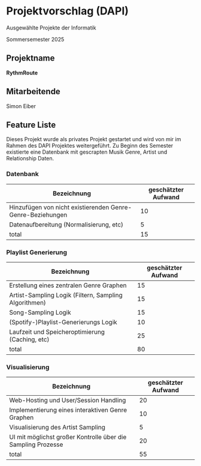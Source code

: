 # Projektvorschlag (DAPI)
Ausgewählte Projekte der Informatik

Sommersemester 2025
## Projektname
**RythmRoute**

## Mitarbeitende
Simon Eiber

## Feature Liste
Dieses Projekt wurde als privates Projekt gestartet und wird von mir im Rahmen des DAPI Projektes weitergeführt.
Zu Beginn des Semester existierte eine Datenbank mit gescrapten Musik Genre, Artist und Relationship Daten.

### Datenbank

| Bezeichnung                                                | geschätzter Aufwand |
|------------------------------------------------------------|---------------------|
| Hinzufügen von nicht existierenden Genre-Genre-Beziehungen | 10                  |
| Datenaufbereitung (Normalisierung, etc)                    | 5                   |
| total                                                      | 15                  | 

### Playlist Generierung

| Bezeichnung                                           | geschätzter Aufwand |
|-------------------------------------------------------|---------------------|
| Erstellung eines zentralen Genre Graphen              | 15                  |
| Artist-Sampling Logik (Filtern, Sampling Algorithmen) | 15                  |
| Song-Sampling Logik                                   | 15                  |
| (Spotify-)Playlist-Generierungs Logik                 | 10                  |
| Laufzeit und Speicheroptimierung (Caching, etc)       | 25                  |
| total                                                 | 80                  |


### Visualisierung

| Bezeichnung                                                           | geschätzter Aufwand |
|-----------------------------------------------------------------------|---------------------|
| Web-Hosting und User/Session Handling                                 | 20                  |
| Implementierung eines interaktiven Genre Graphen                      | 10                  |
| Visualisierung des Artist Sampling                                    | 5                   |
| UI mit möglichst großer Kontrolle über die Sampling Prozesse          | 20                  |
| total                                                                 | 55                  |